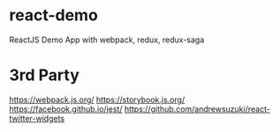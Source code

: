 # react-demo
ReactJS Demo App with webpack, redux, redux-saga


# 3rd Party
https://webpack.js.org/
https://storybook.js.org/
https://facebook.github.io/jest/
https://github.com/andrewsuzuki/react-twitter-widgets
